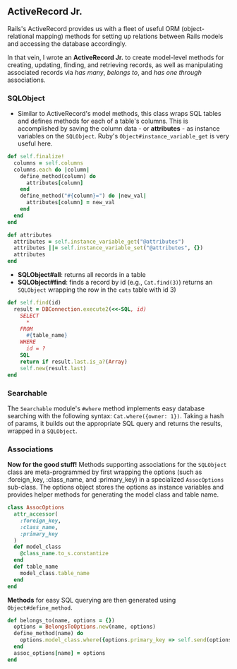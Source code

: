 ## ActiveRecord Jr.
Rails's ActiveRecord provides us with a fleet of useful ORM (object-relational mapping) methods for setting up relations between Rails models and accessing the database accordingly.

In that vein, I wrote an **ActiveRecord Jr.** to create model-level methods for creating, updating, finding, and retrieving records, as well as manipulating associated records via _has many_, _belongs to_, and _has one through_ associations.

### SQLObject
- Similar to ActiveRecord's model methods, this class wraps SQL tables and defines methods for each of a table's columns. This is accomplished by saving the column data - or **attributes** - as instance variables on the `SQLObject`. Ruby's `Object#instance_variable_get` is very useful here.

````ruby
def self.finalize!
  columns = self.columns
  columns.each do |column|
    define_method(column) do
      attributes[column]
    end
    define_method("#{column}=") do |new_val|
      attributes[column] = new_val
    end
  end
end
````

````ruby
def attributes
  attributes = self.instance_variable_get("@attributes")
  attributes ||= self.instance_variable_set("@attributes", {})
  attributes
end
````
- **SQLObject#all**: returns all records in a table
- **SQLObject#find**: finds a record by id (e.g., `Cat.find(3)`) returns an `SQLObject` wrapping the row in the `cats` table with id 3)

````ruby
def self.find(id)
  result = DBConnection.execute2(<<-SQL, id)
    SELECT
      *
    FROM
      #{table_name}
    WHERE
      id = ?
    SQL
    return if result.last.is_a?(Array)
    self.new(result.last)
end
````

### Searchable
The `Searchable` module's `#where` method implements easy database searching with the following syntax: `Cat.where({owner: 1})`.  Taking a hash of params, it builds out the appropriate SQL query and returns the results, wrapped in a `SQLObject`.

### Associations
**Now for the good stuff!** Methods supporting associations for the `SQLObject` class are meta-programmed by first wrapping the options (such as :foreign_key, :class_name, and :primary_key) in a specialized `AssocOptions` sub-class. The options object stores the options as instance variables and provides helper methods for generating the model class and table name.  

````ruby
class AssocOptions
  attr_accessor(
    :foreign_key,
    :class_name,
    :primary_key
  )
  def model_class
    @class_name.to_s.constantize
  end
  def table_name
    model_class.table_name
  end
end
````

**Methods** for easy SQL querying are then generated using `Object#define_method`.

````ruby
def belongs_to(name, options = {})
  options = BelongsToOptions.new(name, options)
  define_method(name) do
    options.model_class.where({options.primary_key => self.send(options.foreign_key)}).first
  end
  assoc_options[name] = options
end
````
